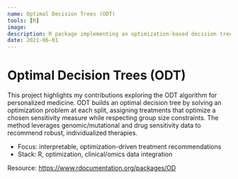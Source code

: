 ```yaml
---
name: Optimal Decision Trees (ODT)
tools: [R]
image:
description: R package implementing an optimization-based decision tree for personalized treatment recommendations.
date: 2021-06-01
---
```

# Optimal Decision Trees (ODT)

This project highlights my contributions exploring the ODT algorithm for personalized medicine. ODT builds an optimal decision tree by solving an optimization problem at each split, assigning treatments that optimize a chosen sensitivity measure while respecting group size constraints. The method leverages genomic/mutational and drug sensitivity data to recommend robust, individualized therapies.

- Focus: interpretable, optimization-driven treatment recommendations
- Stack: R, optimization, clinical/omics data integration

Resource: https://www.rdocumentation.org/packages/OD